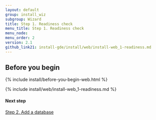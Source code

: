 ```yaml
---
layout: default 
group: install_wiz 
subgroup: Wizard
title: Step 1. Readiness check
menu_title: Step 1. Readiness check
menu_node: 
menu_order: 2
version: 2.1
github_link21: install-gde/install/web/install-web_1-readiness.md
---
```


## Before you begin
{% include install/before-you-begin-web.html %}

{% include install/web/install-web_1-readiness.md %}

#### Next step
<a href="{{ site.gdeurl21 }}install-gde/install/web/install-web_2-db.html">Step 2. Add a database</a>

